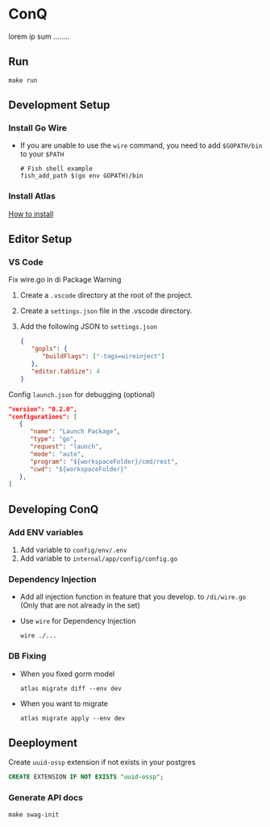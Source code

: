 # ConQ

lorem ip sum ........

## Run

```
make run
```

## Development Setup

### Install Go Wire

-  If you are unable to use the `wire` command, you need to add `$GOPATH/bin` to your `$PATH`
   ```shell
   # Fish shell example
   fish_add_path $(go env GOPATH)/bin
   ```

### Install Atlas

[How to install](https://atlasgo.io/guides/orms/gorm#installation)

## Editor Setup

### VS Code

Fix wire.go in di Package Warning

1. Create a `.vscode` directory at the root of the project.
2. Create a `settings.json` file in the .vscode directory.
3. Add the following JSON to `settings.json`

   ```json
   {
      "gopls": {
         "buildFlags": ["-tags=wireinject"]
      },
      "editor.tabSize": 4
   }
   ```
Config `launch.json` for debugging (optional)
```json
"version": "0.2.0",
"configurations": [
   {
      "name": "Launch Package",
      "type": "go",
      "request": "launch",
      "mode": "auto",
      "program": "${workspaceFolder}/cmd/rest",
      "cwd": "${workspaceFolder}"
   },
]
```

## Developing ConQ

### Add ENV variables

1. Add variable to `config/env/.env`
2. Add variable to `internal/app/config/config.go`

### Dependency Injection

-  Add all injection function in feature that you develop. to `/di/wire.go` (Only that are not already in the set)
-  Use `wire` for Dependency Injection

   ```shell
   wire ./...
   ```

### DB Fixing

-  When you fixed gorm model

   ```shell
   atlas migrate diff --env dev
   ```

-  When you want to migrate
   ```shell
   atlas migrate apply --env dev
   ```

## Deeployment

Create `uuid-ossp` extension if not exists in your postgres

```sql
CREATE EXTENSION IF NOT EXISTS "uuid-ossp";
```

### Generate API docs

```
make swag-init
```
